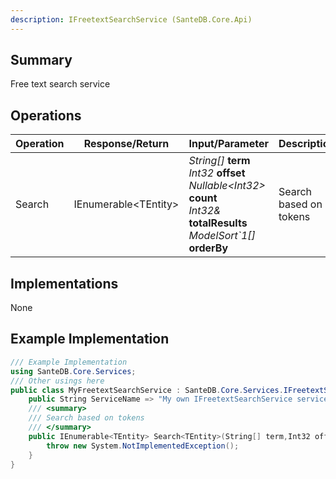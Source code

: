 ```yaml
---
description: IFreetextSearchService (SanteDB.Core.Api)
---
```


## Summary
Free text search service

## Operations

|Operation|Response/Return|Input/Parameter|Description|
|-|-|-|-|
|Search|IEnumerable&lt;TEntity>|*String[]* **term**<br/>*Int32* **offset**<br/>*Nullable&lt;Int32>* **count**<br/>*Int32&* **totalResults**<br/>*ModelSort`1[]* **orderBy**|Search based on tokens|

## Implementations

None

## Example Implementation
```csharp
/// Example Implementation
using SanteDB.Core.Services;
/// Other usings here
public class MyFreetextSearchService : SanteDB.Core.Services.IFreetextSearchService { 
	public String ServiceName => "My own IFreetextSearchService service";
	/// <summary>
	/// Search based on tokens
	/// </summary>
	public IEnumerable<TEntity> Search<TEntity>(String[] term,Int32 offset,Nullable<Int32> count,Int32& totalResults,ModelSort`1[] orderBy){
		throw new System.NotImplementedException();
	}
}
```
